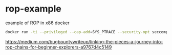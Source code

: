 # rop-example
example of ROP in x86 docker


```bash
docker run -ti --privileged --cap-add=SYS_PTRACE --security-opt seccomp=unconfined rop  /bin/bash
```


https://medium.com/bugbountywriteup/linking-the-pieces-a-journey-into-rop-chains-for-beginner-explorers-a9767d4c5149